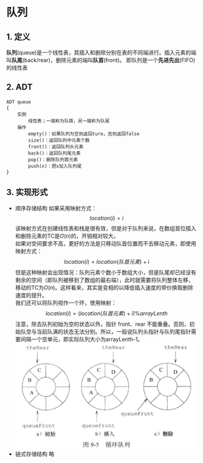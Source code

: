 # 队列
## 1. 定义
**队列**(queue)是一个线性表，其插入和删除分别在表的不同端进行。插入元素的端叫**队尾**(back/rear)，删除元素的端叫**队首**(front)。
即队列是一个**先进先出**(FIFO)的线性表

## 2. ADT
    ADT queue
    {
        实例
            线性表；一端称为队首，另一端称为队尾
        操作
            empty()：如果队列为空则返回ture，否则返回false
            size()：返回队列中元素个数
            front()：返回队列头元素
            back()：返回队列尾元素
            pop()：删除队列首元素
            push(x)：把x加入队列尾
    }

## 3. 实现形式
* 顺序存储结构
	如果采用映射方式：$$location(i)=i$$
    该映射方式在创建线性表和栈是很有效，但是对于队列来说，在数组首位插入和删除元素的TC是$O(n)$的，开销相对较大。<br>
    如果对空间要求不高，更好的方法是只移动队首位置而不去移动元素，即使用映射方式：$$location(i)=location(队首元素)+i$$
    但是这种映射会出现情况：队列元素个数小于数组大小，但是队尾却已经没有剩余的空间（即队列被移到了数组的最右端），此时就需要将队列整体左移，移动的TC为$O(n)$。这样看来，其实是变相的以降低插入速度的带价换取删除速度的提升。
    <br>
    我们还可以将队列视作一个环，使用映射：$$location(i)=(location(队首元素)+i)\%arrayLenth$$
    注意，除去队列初始为空的状态以外，指针 front、rear 不能重叠。否则，初始队空与当前队满的状态无法分别。所以，一般说队列头指针与队列尾指针需要间隔一个空单元，即实际队列大小为arrayLenth-1。
    <div align=center><img src=../asset/循环队列.png></div>
* 链式存储结构
    略